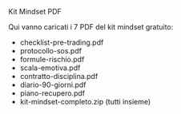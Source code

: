  Kit Mindset PDF

Qui vanno caricati i 7 PDF del kit mindset gratuito:

- checklist-pre-trading.pdf
- protocollo-sos.pdf  
- formule-rischio.pdf
- scala-emotiva.pdf
- contratto-disciplina.pdf
- diario-90-giorni.pdf
- piano-recupero.pdf
- kit-mindset-completo.zip (tutti insieme)
